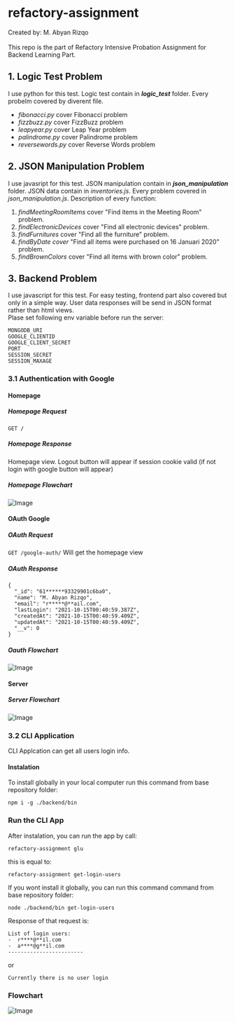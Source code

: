 # refactory-assignment
Created by: M. Abyan Rizqo
<br><br>
This repo is the part of Refactory Intensive Probation Assignment for Backend Learning Part.<br>
## 1. Logic Test Problem
I use python for this test. Logic test contain in *__logic_test__* folder. Every probelm covered by diverent file.
* *fibonacci.py* cover Fibonacci problem
* *fizzbuzz.py* cover FizzBuzz problem
* *leapyear.py* cover Leap Year problem
* *palindrome.py* cover Palindrome problem
* *reversewords.py* cover Reverse Words problem
## 2. JSON Manipulation Problem
I use javasript for this test. JSON manipulation contain in *__json_manipulation__* folder. 
JSON data contain in *inventories.js*.  Every problem covered in *json_manipulation.js*. Description of every function: 
1. *findMeetingRoomItems* cover "Find items in the Meeting Room" problem.
2. *findElectronicDevices* cover "Find all electronic devices" problem.
3. *findFurnitures* cover "Find all the furniture" problem.
4. *findByDate cover* "Find all items were purchased on 16 Januari 2020" problem.
5. *findBrownColors* cover "Find all items with brown color" problem.
## 3. Backend Problem
I use javascript for this test. For easy testing, frontend part also covered but only in a simple way. 
User data responses will be send in JSON format rather than html views.<br>
Plase set following env variable before run the server:
```
MONGODB_URI
GOOGLE_CLIENTID
GOOGLE_CLIENT_SECRET
PORT
SESSION_SECRET
SESSION_MAXAGE
```
### 3.1 Authentication with Google
#### Homepage
#####  Homepage Request <br>
 `GET /` <br>
#####  Homepage Response <br>
 Homepage view. 
Logout button will appear if session cookie valid (if not login with google button will appear)<br>
#####  Homepage Flowchart <br>
![Image](./images/2.png)
#### OAuth Google
##### OAuth Request <br>
 `GET /google-auth/` Will get the homepage view <br>
##### OAuth Response <br>
```
{
  "_id": "61******93329901c6ba0",
  "name": "M. Abyan Rizqo",
  "email": "r*****@**ail.com",
  "lastLogin": "2021-10-15T00:40:59.387Z",
  "createdAt": "2021-10-15T00:40:59.409Z",
  "updatedAt": "2021-10-15T00:40:59.409Z",
  "__v": 0
}
```

#####  Oauth Flowchart <br>
![Image](./images/3.png)
#### Server
#####  Server Flowchart <br>
![Image](./images/1.png)
### 3.2 CLI Application
CLI Applcation can get all users login info.<br>
#### Instalation
To install globally in your local computer run this command from base repository folder:

    npm i -g ./backend/bin
### Run the CLI App
After instalation, you can run the app by call:<br>

    refactory-assignment glu
this is equal to:<br>

    refactory-assignment get-login-users
If you wont install it globally, you can run this command command from base repository folder:

    node ./backend/bin get-login-users
Response of that request is:
```
List of login users:
-  r****@**il.com
-  a****@g**il.com
------------------------
```
or
```
Currently there is no user login

```
### Flowchart
![Image](./images/4.png)
